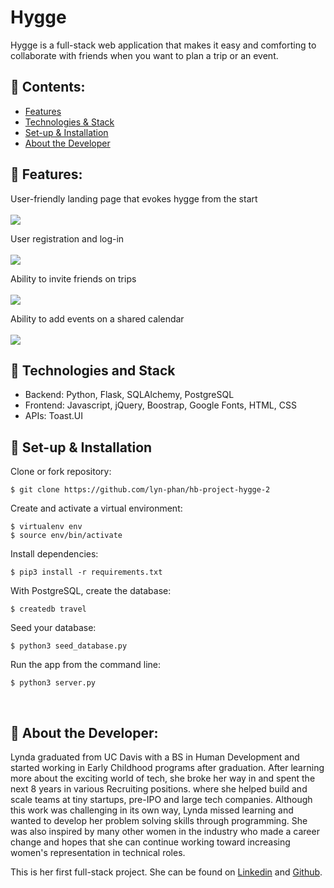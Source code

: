 # Hygge 

Hygge is a full-stack web application that makes it easy and comforting to collaborate with friends when you want to plan a trip or an event.

## 🌴 Contents:
- [Features](#features)
- [Technologies & Stack](#techstack)
- [Set-up & Installation](#setup)
- [About the Developer](#about)


## <a name="features"></a> 🌴 Features:

User-friendly landing page that evokes hygge from the start
<br>
<br>
![](static/gifs/landing_page_1.gif)
<br>

User registration and log-in
<br>
<br>
![](static/gifs/sign_up.gif)
<br>

Ability to invite friends on trips
<br>
<br>
![](static/gifs/Invite_friends.gif)
<br>

Ability to add events on a shared calendar
<br>
<br>
![](static/gifs/add_to_cal.gif)
<br>


## <a name="techstack"></a> 🌴 Technologies and Stack
- Backend: Python, Flask, SQLAlchemy, PostgreSQL
- Frontend: Javascript, jQuery, Boostrap, Google Fonts, HTML, CSS
- APIs: Toast.UI


## <a name="setup"></a> 🌴 Set-up & Installation
Clone or fork repository:
```
$ git clone https://github.com/lyn-phan/hb-project-hygge-2
```
Create and activate a virtual environment:
```
$ virtualenv env
$ source env/bin/activate
```
Install dependencies:
```
$ pip3 install -r requirements.txt
```
With PostgreSQL, create the database:
```
$ createdb travel
```
Seed your database:
```
$ python3 seed_database.py
```
Run the app from the command line:
```
$ python3 server.py
```

<br>

## <a name="about"></a> 🌴 About the Developer:
Lynda graduated from UC Davis with a BS in Human Development and started working in Early Childhood programs after graduation. After learning more about 
the exciting world of tech, she broke her way in and spent the next 8 years in various Recruiting positions. where she helped build and scale 
teams at tiny startups, pre-IPO and large tech companies.  Although this work was challenging in its own way, Lynda missed learning and wanted to develop 
her problem solving skills through programming. She was also inspired by many other women in the industry who made a career change and hopes that she can 
continue working toward increasing women's representation in technical roles.
<br>

This is her first full-stack project. She can be found on [Linkedin](https://www.linkedin.com/in/lkphan/) and [Github](https://github.com/lyn-phan).